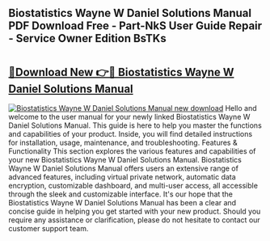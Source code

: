 ## Biostatistics Wayne W Daniel Solutions Manual PDF Download Free - Part-NkS User Guide Repair - Service Owner Edition BsTKs

# <h2><a href="http://bc7704.oget.top/?id=Biostatistics+Wayne+W+Daniel+Solutions+Manual">🔗Download New 👉🔴 Biostatistics Wayne W Daniel Solutions Manual</a></h2>

[![Biostatistics Wayne W Daniel Solutions Manual new download](https://i.imgur.com/5g1atiW.png)](http://bc7704.oget.top/?id=Biostatistics+Wayne+W+Daniel+Solutions+Manual)
Hello and welcome to the user manual for your newly linked Biostatistics Wayne W Daniel Solutions Manual. This guide is here to help you master the functions and capabilities of your product. Inside, you will find detailed instructions for installation, usage, maintenance, and troubleshooting. Features & Functionality This section explores the various features and capabilities of your new Biostatistics Wayne W Daniel Solutions Manual. Biostatistics Wayne W Daniel Solutions Manual offers users an extensive range of advanced features, including virtual private network, automatic data encryption, customizable dashboard, and multi-user access, all accessible through the sleek and customizable interface. It's our hope that the Biostatistics Wayne W Daniel Solutions Manual has been a clear and concise guide in helping you get started with your new product. Should you require any assistance or clarification, please do not hesitate to contact our customer support team.
